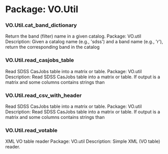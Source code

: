 # Package: VO.Util


### VO.Util.cat_band_dictionary

Return the band (filter) name in a given catalog. Package: VO.util Description: Given a catalog name (e.g., 'sdss') and a band name (e.g., 'r'), return the corresponding band in the catalog


### VO.Util.read_casjobs_table

Read SDSS CasJobs table into a matrix or table. Package: VO.util Description: Read SDSS CasJobs table into a matrix or table. If output is a matrix and some columns contains strings than


### VO.Util.read_csv_with_header

Read SDSS CasJobs table into a matrix or table. Package: VO.util Description: Read SDSS CasJobs table into a matrix or table. If output is a matrix and some columns contains strings than


### VO.Util.read_votable

XML VO table reader Package: VO.util Description: Simple XML (VO table) reader.


